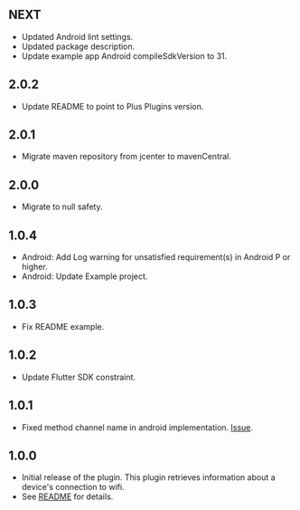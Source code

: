 ## NEXT

* Updated Android lint settings.
* Updated package description.
* Update example app Android compileSdkVersion to 31.

## 2.0.2

* Update README to point to Plus Plugins version.

## 2.0.1

* Migrate maven repository from jcenter to mavenCentral.

## 2.0.0

* Migrate to null safety.

## 1.0.4

* Android: Add Log warning for unsatisfied requirement(s) in Android P or higher.
* Android: Update Example project.

## 1.0.3

* Fix README example.

## 1.0.2

* Update Flutter SDK constraint.

## 1.0.1

* Fixed method channel name in android implementation. [Issue](https://github.com/flutter/flutter/issues/69073).

## 1.0.0

* Initial release of the plugin. This plugin retrieves information about a device's connection to wifi.
* See [README](./README.md) for details.

